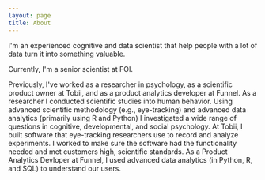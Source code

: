 ```yaml
---
layout: page
title: About
---
```


I'm an experienced cognitive and data scientist that help people with a lot of data turn it into something valuable.

Currently, I'm a senior scientist at FOI. 

Previously, I've worked as a researcher in psychology, as a scientific product owner at Tobii, and as a product analytics developer at Funnel. As a researcher I conducted scientific studies into human behavior. Using advanced scientific methodology (e.g., eye-tracking) and advanced data analytics (primarily using R and Python) I investigated a wide range of questions in cognitive, developmental, and social psychology. At Tobii, I built software that eye-tracking researchers use to record and analyze experiments. I worked to make sure the software had the functionality needed and met customers high, scientific standards. As a Product Analytics Devloper at Funnel, I used advanced data analytics (in Python, R, and SQL) to understand our users.